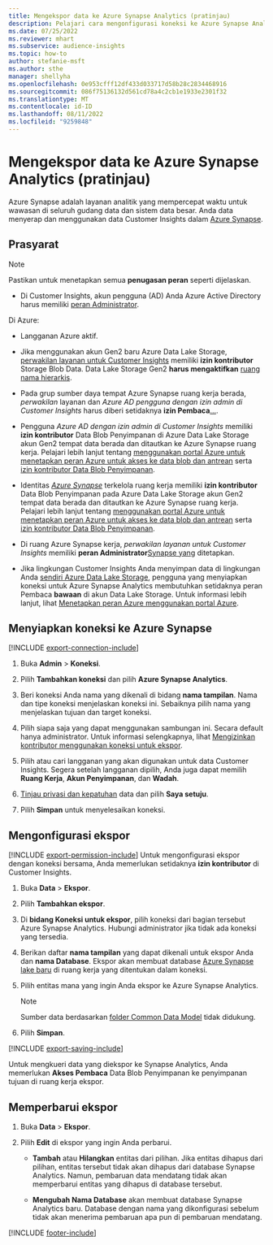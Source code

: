 ```yaml
---
title: Mengekspor data ke Azure Synapse Analytics (pratinjau)
description: Pelajari cara mengonfigurasi koneksi ke Azure Synapse Analytics.
ms.date: 07/25/2022
ms.reviewer: mhart
ms.subservice: audience-insights
ms.topic: how-to
author: stefanie-msft
ms.author: sthe
manager: shellyha
ms.openlocfilehash: 0e953cfff12df433d033717d58b28c2834468916
ms.sourcegitcommit: 086f75136132d561cd78a4c2cb1e1933e2301f32
ms.translationtype: MT
ms.contentlocale: id-ID
ms.lasthandoff: 08/11/2022
ms.locfileid: "9259848"
---
```

# <a name="export-data-to-azure-synapse-analytics-preview"></a>Mengekspor data ke Azure Synapse Analytics (pratinjau)

Azure Synapse adalah layanan analitik yang mempercepat waktu untuk wawasan di seluruh gudang data dan sistem data besar. Anda data menyerap dan menggunakan data Customer Insights dalam [Azure Synapse](/azure/synapse-analytics/overview-what-is).

## <a name="prerequisites"></a>Prasyarat

> [!NOTE]
> Pastikan untuk menetapkan semua **penugasan peran** seperti dijelaskan.

- Di Customer Insights, akun pengguna (AD) Anda Azure Active Directory harus memiliki [peran Administrator](permissions.md#add-users).

Di Azure:

- Langganan Azure aktif.

- Jika menggunakan akun Gen2 baru Azure Data Lake Storage, [perwakilan layanan untuk Customer Insights](connect-service-principal.md) memiliki **izin kontributor** Storage Blob Data. Data Lake Storage Gen2 **harus mengaktifkan** [ruang nama hierarkis](/azure/storage/blobs/data-lake-storage-namespace).

- Pada grup sumber daya tempat Azure Synapse ruang kerja berada, *perwakilan* layanan dan *Azure AD pengguna dengan izin admin di Customer Insights* harus diberi setidaknya **izin Pembaca**[...](/azure/role-based-access-control/role-assignments-portal).

- Pengguna *Azure AD dengan izin admin di Customer Insights* memiliki **izin kontributor** Data Blob Penyimpanan di Azure Data Lake Storage akun Gen2 tempat data berada dan ditautkan ke Azure Synapse ruang kerja. Pelajari lebih lanjut tentang [menggunakan portal Azure untuk menetapkan peran Azure untuk akses ke data blob dan antrean](/azure/storage/common/storage-auth-aad-rbac-portal) serta [izin kontributor Data Blob Penyimpanan](/azure/role-based-access-control/built-in-roles#storage-blob-data-contributor).

- Identitas *[Azure Synapse](/azure/synapse-analytics/security/synapse-workspace-managed-identity)* terkelola ruang kerja memiliki **izin kontributor** Data Blob Penyimpanan pada Azure Data Lake Storage akun Gen2 tempat data berada dan ditautkan ke Azure Synapse ruang kerja. Pelajari lebih lanjut tentang [menggunakan portal Azure untuk menetapkan peran Azure untuk akses ke data blob dan antrean](/azure/storage/common/storage-auth-aad-rbac-portal) serta [izin kontributor Data Blob Penyimpanan](/azure/role-based-access-control/built-in-roles#storage-blob-data-contributor).

- Di ruang Azure Synapse kerja, *perwakilan layanan untuk Customer Insights* memiliki **peran Administrator**[Synapse yang](/azure/synapse-analytics/security/how-to-set-up-access-control) ditetapkan.

- Jika lingkungan Customer Insights Anda menyimpan data di lingkungan Anda [sendiri Azure Data Lake Storage](own-data-lake-storage.md), pengguna yang menyiapkan koneksi untuk Azure Synapse Analytics membutuhkan setidaknya peran Pembaca **bawaan** di akun Data Lake Storage. Untuk informasi lebih lanjut, lihat [Menetapkan peran Azure menggunakan portal Azure](/azure/role-based-access-control/role-assignments-portal).

## <a name="set-up-connection-to-azure-synapse"></a>Menyiapkan koneksi ke Azure Synapse

[!INCLUDE [export-connection-include](includes/export-connection-admn.md)]

1. Buka **Admin** > **Koneksi**.

1. Pilih **Tambahkan koneksi** dan pilih **Azure Synapse Analytics**.

1. Beri koneksi Anda nama yang dikenali di bidang **nama tampilan**. Nama dan tipe koneksi menjelaskan koneksi ini. Sebaiknya pilih nama yang menjelaskan tujuan dan target koneksi.

1. Pilih siapa saja yang dapat menggunakan sambungan ini. Secara default hanya administrator. Untuk informasi selengkapnya, lihat [Mengizinkan kontributor menggunakan koneksi untuk ekspor](connections.md#allow-contributors-to-use-a-connection-for-exports).

1. Pilih atau cari langganan yang akan digunakan untuk data Customer Insights. Segera setelah langganan dipilih, Anda juga dapat memilih **Ruang Kerja**, **Akun Penyimpanan**, dan **Wadah**.

1. [Tinjau privasi dan kepatuhan](connections.md#data-privacy-and-compliance) data dan pilih **Saya setuju**.

1. Pilih **Simpan** untuk menyelesaikan koneksi.

## <a name="configure-an-export"></a>Mengonfigurasi ekspor

[!INCLUDE [export-permission-include](includes/export-permission.md)] Untuk mengonfigurasi ekspor dengan koneksi bersama, Anda memerlukan setidaknya **izin kontributor** di Customer Insights.

1. Buka **Data** > **Ekspor**.

1. Pilih **Tambahkan ekspor**.

1. Di **bidang Koneksi untuk ekspor**, pilih koneksi dari bagian tersebut Azure Synapse Analytics. Hubungi administrator jika tidak ada koneksi yang tersedia.

1. Berikan daftar **nama tampilan** yang dapat dikenali untuk ekspor Anda dan **nama Database**. Ekspor akan membuat database [Azure Synapse lake baru](/azure/synapse-analytics/database-designer/concepts-lake-database) di ruang kerja yang ditentukan dalam koneksi.

1. Pilih entitas mana yang ingin Anda ekspor ke Azure Synapse Analytics.
   > [!NOTE]
   > Sumber data berdasarkan [folder Common Data Model](connect-common-data-model.md) tidak didukung.

1. Pilih **Simpan**.

[!INCLUDE [export-saving-include](includes/export-saving.md)]

Untuk mengkueri data yang diekspor ke Synapse Analytics, Anda memerlukan **Akses Pembaca** Data Blob Penyimpanan ke penyimpanan tujuan di ruang kerja ekspor.

## <a name="update-an-export"></a>Memperbarui ekspor

1. Buka **Data** > **Ekspor**.

1. Pilih **Edit** di ekspor yang ingin Anda perbarui.

   - **Tambah** atau **Hilangkan** entitas dari pilihan. Jika entitas dihapus dari pilihan, entitas tersebut tidak akan dihapus dari database Synapse Analytics. Namun, pembaruan data mendatang tidak akan memperbarui entitas yang dihapus di database tersebut.

   - **Mengubah Nama Database** akan membuat database Synapse Analytics baru. Database dengan nama yang dikonfigurasi sebelum tidak akan menerima pembaruan apa pun di pembaruan mendatang.

[!INCLUDE [footer-include](includes/footer-banner.md)]
